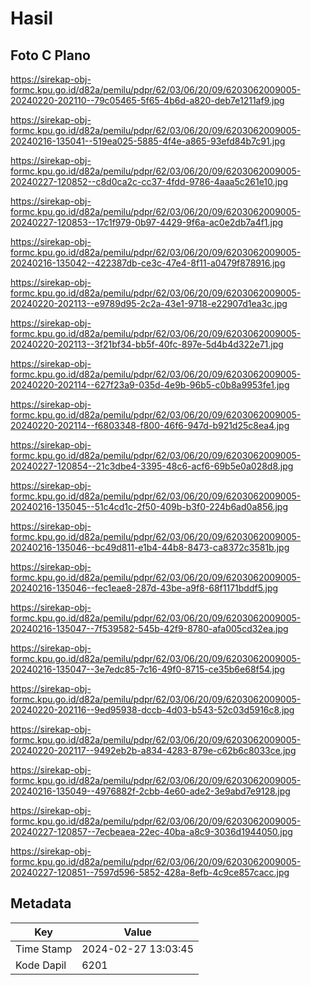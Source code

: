 # Hasil

## Foto C Plano

https://sirekap-obj-formc.kpu.go.id/d82a/pemilu/pdpr/62/03/06/20/09/6203062009005-20240220-202110--79c05465-5f65-4b6d-a820-deb7e1211af9.jpg

https://sirekap-obj-formc.kpu.go.id/d82a/pemilu/pdpr/62/03/06/20/09/6203062009005-20240216-135041--519ea025-5885-4f4e-a865-93efd84b7c91.jpg

https://sirekap-obj-formc.kpu.go.id/d82a/pemilu/pdpr/62/03/06/20/09/6203062009005-20240227-120852--c8d0ca2c-cc37-4fdd-9786-4aaa5c261e10.jpg

https://sirekap-obj-formc.kpu.go.id/d82a/pemilu/pdpr/62/03/06/20/09/6203062009005-20240227-120853--17c1f979-0b97-4429-9f6a-ac0e2db7a4f1.jpg

https://sirekap-obj-formc.kpu.go.id/d82a/pemilu/pdpr/62/03/06/20/09/6203062009005-20240216-135042--422387db-ce3c-47e4-8f11-a0479f878916.jpg

https://sirekap-obj-formc.kpu.go.id/d82a/pemilu/pdpr/62/03/06/20/09/6203062009005-20240220-202113--e9789d95-2c2a-43e1-9718-e22907d1ea3c.jpg

https://sirekap-obj-formc.kpu.go.id/d82a/pemilu/pdpr/62/03/06/20/09/6203062009005-20240220-202113--3f21bf34-bb5f-40fc-897e-5d4b4d322e71.jpg

https://sirekap-obj-formc.kpu.go.id/d82a/pemilu/pdpr/62/03/06/20/09/6203062009005-20240220-202114--627f23a9-035d-4e9b-96b5-c0b8a9953fe1.jpg

https://sirekap-obj-formc.kpu.go.id/d82a/pemilu/pdpr/62/03/06/20/09/6203062009005-20240220-202114--f6803348-f800-46f6-947d-b921d25c8ea4.jpg

https://sirekap-obj-formc.kpu.go.id/d82a/pemilu/pdpr/62/03/06/20/09/6203062009005-20240227-120854--21c3dbe4-3395-48c6-acf6-69b5e0a028d8.jpg

https://sirekap-obj-formc.kpu.go.id/d82a/pemilu/pdpr/62/03/06/20/09/6203062009005-20240216-135045--51c4cd1c-2f50-409b-b3f0-224b6ad0a856.jpg

https://sirekap-obj-formc.kpu.go.id/d82a/pemilu/pdpr/62/03/06/20/09/6203062009005-20240216-135046--bc49d811-e1b4-44b8-8473-ca8372c3581b.jpg

https://sirekap-obj-formc.kpu.go.id/d82a/pemilu/pdpr/62/03/06/20/09/6203062009005-20240216-135046--fec1eae8-287d-43be-a9f8-68f1171bddf5.jpg

https://sirekap-obj-formc.kpu.go.id/d82a/pemilu/pdpr/62/03/06/20/09/6203062009005-20240216-135047--7f539582-545b-42f9-8780-afa005cd32ea.jpg

https://sirekap-obj-formc.kpu.go.id/d82a/pemilu/pdpr/62/03/06/20/09/6203062009005-20240216-135047--3e7edc85-7c16-49f0-8715-ce35b6e68f54.jpg

https://sirekap-obj-formc.kpu.go.id/d82a/pemilu/pdpr/62/03/06/20/09/6203062009005-20240220-202116--9ed95938-dccb-4d03-b543-52c03d5916c8.jpg

https://sirekap-obj-formc.kpu.go.id/d82a/pemilu/pdpr/62/03/06/20/09/6203062009005-20240220-202117--9492eb2b-a834-4283-879e-c62b6c8033ce.jpg

https://sirekap-obj-formc.kpu.go.id/d82a/pemilu/pdpr/62/03/06/20/09/6203062009005-20240216-135049--4976882f-2cbb-4e60-ade2-3e9abd7e9128.jpg

https://sirekap-obj-formc.kpu.go.id/d82a/pemilu/pdpr/62/03/06/20/09/6203062009005-20240227-120857--7ecbeaea-22ec-40ba-a8c9-3036d1944050.jpg

https://sirekap-obj-formc.kpu.go.id/d82a/pemilu/pdpr/62/03/06/20/09/6203062009005-20240227-120851--7597d596-5852-428a-8efb-4c9ce857cacc.jpg


## Metadata

| Key        | Value               |
| ---------- | ------------------- |
| Time Stamp | 2024-02-27 13:03:45 |
| Kode Dapil | 6201                |



